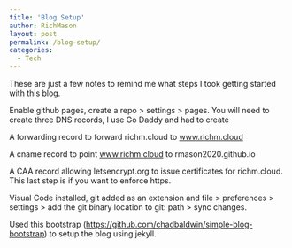 ```yaml
---
title: 'Blog Setup'
author: RichMason
layout: post
permalink: /blog-setup/
categories:
  - Tech
---
```

These are just a few notes to remind me what steps I took getting started with this blog.

Enable github pages, create a repo > settings > pages. You will need to create three DNS records, I use Go Daddy and had to create

A forwarding record to forward richm.cloud to www.richm.cloud

A cname record to point www.richm.cloud to rmason2020.github.io

A CAA record allowing letsencrypt.org to issue certificates for richm.cloud. This last step is if you want to enforce https.

Visual Code installed, git added as an extension and file > preferences > settings > add the git binary location to git: path > sync changes.

Used this bootstrap (https://github.com/chadbaldwin/simple-blog-bootstrap) to setup the blog using jekyll.
